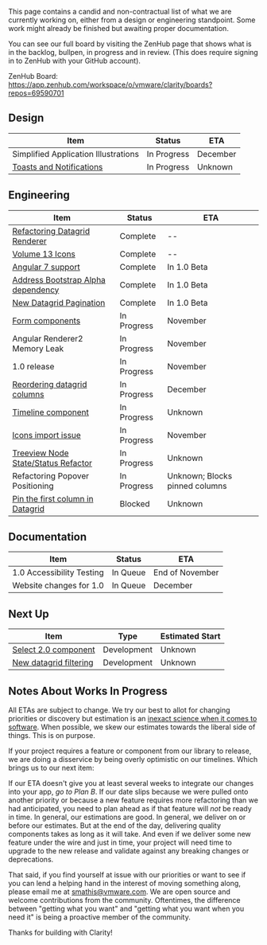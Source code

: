 This page contains a candid and non-contractual list of what we are currently working on, either from a design or engineering standpoint. Some work might already be finished but awaiting proper documentation.

You can see our full board by visiting the ZenHub page that shows what is in the backlog, bullpen, in progress and in review. (This does require signing in to ZenHub with your GitHub account).

ZenHub Board: https://app.zenhub.com/workspace/o/vmware/clarity/boards?repos=69590701

## Design
Item|Status|ETA
----|----|----
Simplified Application Illustrations|In Progress|December
[Toasts and Notifications](https://github.com/vmware/clarity/issues/365)|In Progress|Unknown

## Engineering
Item|Status|ETA
----|----|----
[Refactoring Datagrid Renderer](https://github.com/vmware/clarity/issues/2670)|Complete|--
[Volume 13 Icons](https://github.com/vmware/clarity/issues/2504)|Complete|--
[Angular 7 support](https://github.com/vmware/clarity/issues/2154)|Complete|In 1.0 Beta
[Address Bootstrap Alpha dependency](https://github.com/vmware/clarity/issues/2686)|Complete|In 1.0 Beta
[New Datagrid Pagination](https://github.com/vmware/clarity/issues/2361)|Complete|In 1.0 Beta
[Form components](https://github.com/vmware/clarity/issues/1878)|In Progress|November
Angular Renderer2 Memory Leak|In Progress|November
1.0 release|In Progress|November
[Reordering datagrid columns](https://github.com/vmware/clarity/issues/1771)|In Progress|December
[Timeline component](https://github.com/vmware/clarity/issues/1633)|In Progress|Unknown
[Icons import issue](https://github.com/vmware/clarity/issues/2599)|In Progress|November
[Treeview Node State/Status Refactor](https://github.com/vmware/clarity/issues/1400)|In Progress|Unknown
Refactoring Popover Positioning|In Progress|Unknown; Blocks pinned columns
[Pin the first column in Datagrid](https://github.com/vmware/clarity/issues/1586)|Blocked|Unknown

## Documentation
Item|Status|ETA
----|----|----
1.0 Accessibility Testing|In Queue|End of November
Website changes for 1.0|In Queue|December

## Next Up
Item|Type|Estimated Start
----|----|----
[Select 2.0 component](https://github.com/vmware/clarity/issues/248)|Development|Unknown
[New datagrid filtering](https://github.com/vmware/clarity/issues/1632)|Development|Unknown


## Notes About Works In Progress

All ETAs are subject to change. We try our best to allot for changing priorities or discovery but estimation is an [inexact science when it comes to software](https://techcrunch.com/2016/04/30/estimate-thrice-develop-once/). When possible, we skew our estimates towards the liberal side of things. This is on purpose.

If your project requires a feature or component from our library to release, we are doing a disservice by being overly optimistic on our timelines. Which brings us to our next item:

If our ETA doesn't give you at least several weeks to integrate our changes into your app, _go to Plan B_. If our date slips because we were pulled onto another priority or because a new feature requires more refactoring than we had anticipated, you need to plan ahead as if that feature will _not_ be ready in time. In general, our estimations are good. In general, we deliver on or before our estimates. But at the end of the day, delivering quality components takes as long as it will take. And even if we deliver some new feature under the wire and just in time, your project will need time to upgrade to the new release and validate against any breaking changes or deprecations.

That said, if you find yourself at issue with our priorities or want to see if you can lend a helping hand in the interest of moving something along, please email me at [smathis@vmware.com](mailto:smathis@vmware.coml). We are open source and welcome contributions from the community. Oftentimes, the difference between "getting what you want" and "getting what you want when you need it" is being a proactive member of the community.

Thanks for building with Clarity!
